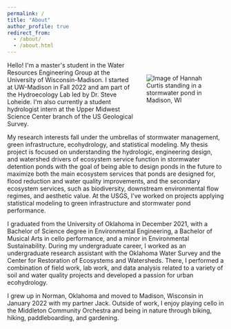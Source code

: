 ```yaml
---
permalink: /
title: "About"
author_profile: true
redirect_from: 
  - /about/
  - /about.html
---
```


<img src="../images/hannah_pond.png" alt="Image of Hannah Curtis standing in a stormwater pond in Madison, WI" style="float:right;max-width:30%;height:auto;padding:30px;"/>

Hello! I'm a master's student in the Water Resources Engineering Group at the University of Wisconsin-Madison. I started at UW-Madison in Fall 2022 and am part of the Hydroecology Lab led by Dr. Steve Loheide. I'm also currently a student hydrologist intern at the Upper Midwest Science Center branch of the US Geological Survey.

My research interests fall under the umbrellas of stormwater management, green infrastructure, ecohydrology, and statistical modeling. My thesis project is focused on understanding the hydrologic, engineering design, and watershed drivers of ecosystem service function in stormwater detention ponds with the goal of being able to design ponds in the future to maximize both the main ecosystem services that ponds are designed for, flood reduction and water quality improvements, and the secondary ecosystem services, such as biodiversity, downstream environmental flow regimes, and aesthetic value. At the USGS, I've worked on projects applying statistical modeling to green infrastructure and stormwater pond performance.

I graduated from the University of Oklahoma in December 2021, with a Bachelor of Science degree in Environmental Engineering, a Bachelor of Musical Arts in cello performance, and a minor in Environmental Sustainability. During my undergraduate career, I worked as an undergraduate research assistant with the Oklahoma Water Survey and the Center for Restoration of Ecosystems and Watersheds. There, I performed a combination of field work, lab work, and data analysis related to a variety of soil and water quality projects and developed a passion for urban ecohydrology.

I grew up in Norman, Oklahoma and moved to Madison, Wisconsin in January 2022 with my partner Jack. Outside of work, I enjoy playing cello in the Middleton Community Orchestra and being in nature through biking, hiking, paddleboarding, and gardening.
